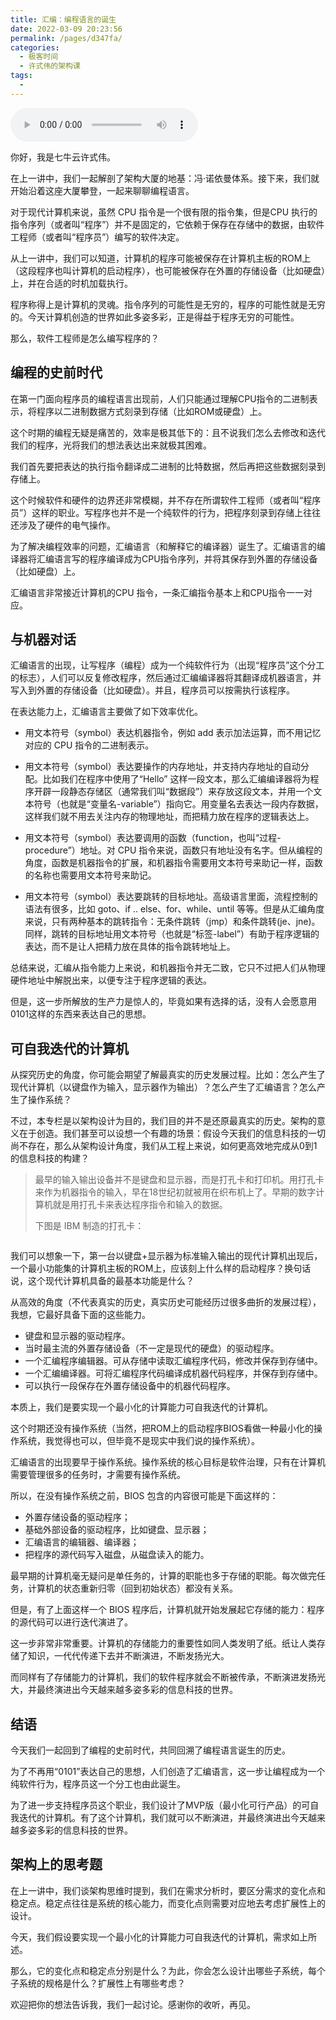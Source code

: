 ```yaml
---
title: 汇编：编程语言的诞生
date: 2022-03-09 20:23:56
permalink: /pages/d347fa/
categories:
  - 极客时间
  - 许式伟的架构课
tags:
  - 
---
```

<audio title="03.汇编：编程语言的诞生" src="https://static001.geekbang.org/resource/audio/94/7a/94bf6a870c9492ef4cc327807ea0587a.mp3" controls="controls"></audio> 
<p>你好，我是七牛云许式伟。</p><p>在上一讲中，我们一起解剖了架构大厦的地基：冯·诺依曼体系。接下来，我们就开始沿着这座大厦攀登，一起来聊聊编程语言。</p><p>对于现代计算机来说，虽然 CPU 指令是一个很有限的指令集，但是CPU 执行的指令序列（或者叫“程序”）并不是固定的，它依赖于保存在存储中的数据，由软件工程师（或者叫“程序员”）编写的软件决定。</p><p>从上一讲中，我们可以知道，计算机的程序可能被保存在计算机主板的ROM上（这段程序也叫计算机的启动程序），也可能被保存在外置的存储设备（比如硬盘）上，并在合适的时机加载执行。</p><p>程序称得上是计算机的灵魂。指令序列的可能性是无穷的，程序的可能性就是无穷的。今天计算机创造的世界如此多姿多彩，正是得益于程序无穷的可能性。</p><p>那么，软件工程师是怎么编写程序的？</p><h2>编程的史前时代</h2><p>在第一门面向程序员的编程语言出现前，人们只能通过理解CPU指令的二进制表示，将程序以二进制数据方式刻录到存储（比如ROM或硬盘）上。</p><p>这个时期的编程无疑是痛苦的，效率是极其低下的：且不说我们怎么去修改和迭代我们的程序，光将我们的想法表达出来就极其困难。</p><p>我们首先要把表达的执行指令翻译成二进制的比特数据，然后再把这些数据刻录到存储上。</p><!-- [[[read_end]]] --><p>这个时候软件和硬件的边界还非常模糊，并不存在所谓软件工程师（或者叫“程序员”）这样的职业。写程序也并不是一个纯软件的行为，把程序刻录到存储上往往还涉及了硬件的电气操作。</p><p>为了解决编程效率的问题，汇编语言（和解释它的编译器）诞生了。汇编语言的编译器将汇编语言写的程序编译成为CPU指令序列，并将其保存到外置的存储设备（比如硬盘）上。</p><p>汇编语言非常接近计算机的CPU 指令，一条汇编指令基本上和CPU指令一一对应。</p><h2>与机器对话</h2><p>汇编语言的出现，让写程序（编程）成为一个纯软件行为（出现“程序员”这个分工的标志），人们可以反复修改程序，然后通过汇编编译器将其翻译成机器语言，并写入到外置的存储设备（比如硬盘）。并且，程序员可以按需执行该程序。</p><p>在表达能力上，汇编语言主要做了如下效率优化。</p><ul>
<li>
<p>用文本符号（symbol）表达机器指令，例如 add 表示加法运算，而不用记忆对应的 CPU 指令的二进制表示。</p>
</li>
<li>
<p>用文本符号（symbol）表达要操作的内存地址，并支持内存地址的自动分配。比如我们在程序中使用了“Hello” 这样一段文本，那么汇编编译器将为程序开辟一段静态存储区（通常我们叫“数据段”）来存放这段文本，并用一个文本符号（也就是“变量名-variable”）指向它。用变量名去表达一段内存数据，这样我们就不用去关注内存的物理地址，而把精力放在程序的逻辑表达上。</p>
</li>
<li>
<p>用文本符号（symbol）表达要调用的函数（function，也叫“过程-procedure”）地址。对 CPU 指令来说，函数只有地址没有名字。但从编程的角度，函数是机器指令的扩展，和机器指令需要用文本符号来助记一样，函数的名称也需要用文本符号来助记。</p>
</li>
<li>
<p>用文本符号（symbol）表达要跳转的目标地址。高级语言里面，流程控制的语法有很多，比如 goto、if .. else、for、while、until 等等。但是从汇编角度来说，只有两种基本的跳转指令：无条件跳转（jmp）和条件跳转(je、jne)。同样，跳转的目标地址用文本符号（也就是“标签-label”）有助于程序逻辑的表达，而不是让人把精力放在具体的指令跳转地址上。</p>
</li>
</ul><p>总结来说，汇编从指令能力上来说，和机器指令并无二致，它只不过把人们从物理硬件地址中解脱出来，以便专注于程序逻辑的表达。</p><p>但是，这一步所解放的生产力是惊人的，毕竟如果有选择的话，没有人会愿意用0101这样的东西来表达自己的思想。</p><h2>可自我迭代的计算机</h2><p>从探究历史的角度，你可能会期望了解最真实的历史发展过程。比如：怎么产生了现代计算机（以键盘作为输入，显示器作为输出）？怎么产生了汇编语言？怎么产生了操作系统？</p><p>不过，本专栏是以架构设计为目的，我们目的并不是还原最真实的历史。架构的意义在于创造。我们甚至可以设想一个有趣的场景：假设今天我们的信息科技的一切尚不存在，那么从架构设计角度，我们从工程上来说，如何更高效地完成从0到1的信息科技的构建？</p><blockquote>
<p><span class="reference">最早的输入输出设备并不是键盘和显示器，而是打孔卡和打印机。用打孔卡来作为机器指令的输入，早在18世纪初就被用在织布机上了。早期的数字计算机就是用打孔卡来表达程序指令和输入的数据。</span></p>
<p><span class="reference">下图是 IBM 制造的打孔卡：</span></p>
</blockquote><p><img src="https://static001.geekbang.org/resource/image/90/99/907ef3466d15146c8aa1b2ea2a7dbd99.png" alt=""></p><p>我们可以想象一下，第一台以键盘+显示器为标准输入输出的现代计算机出现后，一个最小功能集的计算机主板的ROM上，应该刻上什么样的启动程序？换句话说，这个现代计算机具备的最基本功能是什么？</p><p>从高效的角度（不代表真实的历史，真实历史可能经历过很多曲折的发展过程），我想，它最好具备下面的这些能力。</p><ul>
<li>键盘和显示器的驱动程序。</li>
<li>当时最主流的外置存储设备（不一定是现代的硬盘）的驱动程序。</li>
<li>一个汇编程序编辑器。可从存储中读取汇编程序代码，修改并保存到存储中。</li>
<li>一个汇编编译器。可将汇编程序代码编译成机器代码程序，并保存到存储中。</li>
<li>可以执行一段保存在外置存储设备中的机器代码程序。</li>
</ul><p>本质上，我们是要实现一个最小化的计算能力可自我迭代的计算机。</p><p>这个时期还没有操作系统（当然，把ROM上的启动程序BIOS看做一种最小化的操作系统，我觉得也可以，但毕竟不是现实中我们说的操作系统）。</p><p>汇编语言的出现要早于操作系统。操作系统的核心目标是软件治理，只有在计算机需要管理很多的任务时，才需要有操作系统。</p><p>所以，在没有操作系统之前，BIOS 包含的内容很可能是下面这样的：</p><ul>
<li>外置存储设备的驱动程序；</li>
<li>基础外部设备的驱动程序，比如键盘、显示器；</li>
<li>汇编语言的编辑器、编译器；</li>
<li>把程序的源代码写入磁盘，从磁盘读入的能力。</li>
</ul><p>最早期的计算机毫无疑问是单任务的，计算的职能也多于存储的职能。每次做完任务，计算机的状态重新归零（回到初始状态）都没有关系。</p><p>但是，有了上面这样一个 BIOS 程序后，计算机就开始发展起它存储的能力：程序的源代码可以进行迭代演进了。</p><p>这一步非常非常重要。计算机的存储能力的重要性如同人类发明了纸。纸让人类存储了知识，一代代传递下去并不断演进，不断发扬光大。</p><p>而同样有了存储能力的计算机，我们的软件程序就会不断被传承，不断演进发扬光大，并最终演进出今天越来越多姿多彩的信息科技的世界。</p><h2>结语</h2><p>今天我们一起回到了编程的史前时代，共同回溯了编程语言诞生的历史。</p><p>为了不再用“0101”表达自己的思想，人们创造了汇编语言，这一步让编程成为一个纯软件行为，程序员这一个分工也由此诞生。</p><p>为了进一步支持程序员这个职业，我们设计了MVP版（最小化可行产品）的可自我迭代的计算机。有了这个计算机，我们就可以不断演进，并最终演进出今天越来越多姿多彩的信息科技的世界。</p><h2>架构上的思考题</h2><p>在上一讲中，我们谈架构思维时提到，我们在需求分析时，要区分需求的变化点和稳定点。稳定点往往是系统的核心能力，而变化点则需要对应地去考虑扩展性上的设计。</p><p>今天，我们假设要实现一个最小化的计算能力可自我迭代的计算机，需求如上所述。</p><p>那么，它的变化点和稳定点分别是什么？为此，你会怎么设计出哪些子系统，每个子系统的规格是什么？扩展性上有哪些考虑？</p><p>欢迎把你的想法告诉我，我们一起讨论。感谢你的收听，再见。</p>